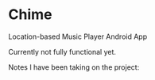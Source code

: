 Chime
=====

Location-based Music Player Android App

Currently not fully functional yet. 

Notes I have been taking on the project:
